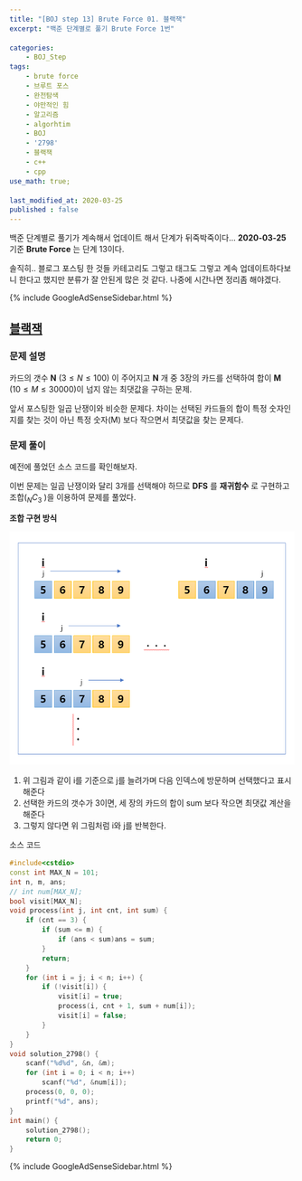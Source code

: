 ```yaml
---
title: "[BOJ step 13] Brute Force 01. 블랙잭"
excerpt: "백준 단계별로 풀기 Brute Force 1번"

categories:
    - BOJ_Step
tags:
    - brute force
    - 브루트 포스
    - 완전탐색
    - 야만적인 힘
    - 알고리즘
    - algorhtim
    - BOJ
    - '2798'
    - 블랙잭
    - c++
    - cpp  
use_math: true;

last_modified_at: 2020-03-25  
published : false
---
```


백준 단계별로 풀기가 계속해서 업데이트 해서 단계가 뒤죽박죽이다... **2020-03-25** 기준 **Brute Force** 는 단계 13이다.  

솔직히.. 블로그 포스팅 한 것들 카테고리도 그렇고 태그도 그렇고 계속 업데이트하다보니 한다고 했지만 분류가 잘 안된게 많은 것 같다. 나중에 시간나면 정리좀 해야겠다.  




{% include GoogleAdSenseSidebar.html %}



## [블랙잭](https://www.acmicpc.net/problem/2798)

### 문제 설명

카드의 갯수 **N** ($3 \le N \le 100$) 이 주어지고 **N** 개 중 3장의 카드를 선택하여 합이 **M** ($10 \le M \le 30000$)이 넘지 않는 최댓값을 구하는 문제.   

앞서 포스팅한 일곱 난쟁이와 비슷한 문제다. 차이는 선택된 카드들의 합이 특정 숫자인지를 찾는 것이 아닌 특정 숫자(M) 보다 작으면서 최댓값을 찾는 문제다.  

### 문제 풀이

예전에 풀었던 소스 코드를 확인해보자.

이번 문제는 일곱 난쟁이와 달리 3개를 선택해야 하므로 **DFS** 를 **재귀함수** 로 구현하고 조합($_NC_3$ )을 이용하여 문제를 풀었다.  

**조합 구현 방식**  

[![](/assets/BOJ-step/2020-03-25-BOJ-Step13-01-img01.PNG)](/assets/BOJ-step/2020-03-25-BOJ-Step13-01-img01.PNG)

1. 위 그림과 같이 i를 기준으로 j를 늘려가며 다음 인덱스에 방문하며 선택했다고 표시 해준다
2. 선택한 카드의 갯수가 3이면, 세 장의 카드의 합이 sum 보다 작으면 최댓값 계산을 해준다
3. 그렇지 않다면 위 그림처럼 i와 j를 반복한다.   

소스 코드

```cpp
#include<cstdio>
const int MAX_N = 101;
int n, m, ans;
// int num[MAX_N];
bool visit[MAX_N];
void process(int j, int cnt, int sum) {
	if (cnt == 3) {
		if (sum <= m) {
			if (ans < sum)ans = sum;
		}
		return;
	}
	for (int i = j; i < n; i++) {
		if (!visit[i]) {
			visit[i] = true;
			process(i, cnt + 1, sum + num[i]);
			visit[i] = false;
		}
	}
}
void solution_2798() {
	scanf("%d%d", &n, &m);
	for (int i = 0; i < n; i++)
		scanf("%d", &num[i]);
	process(0, 0, 0);
	printf("%d", ans);
}
int main() {
	solution_2798();
	return 0;
}
```







{% include GoogleAdSenseSidebar.html %}
